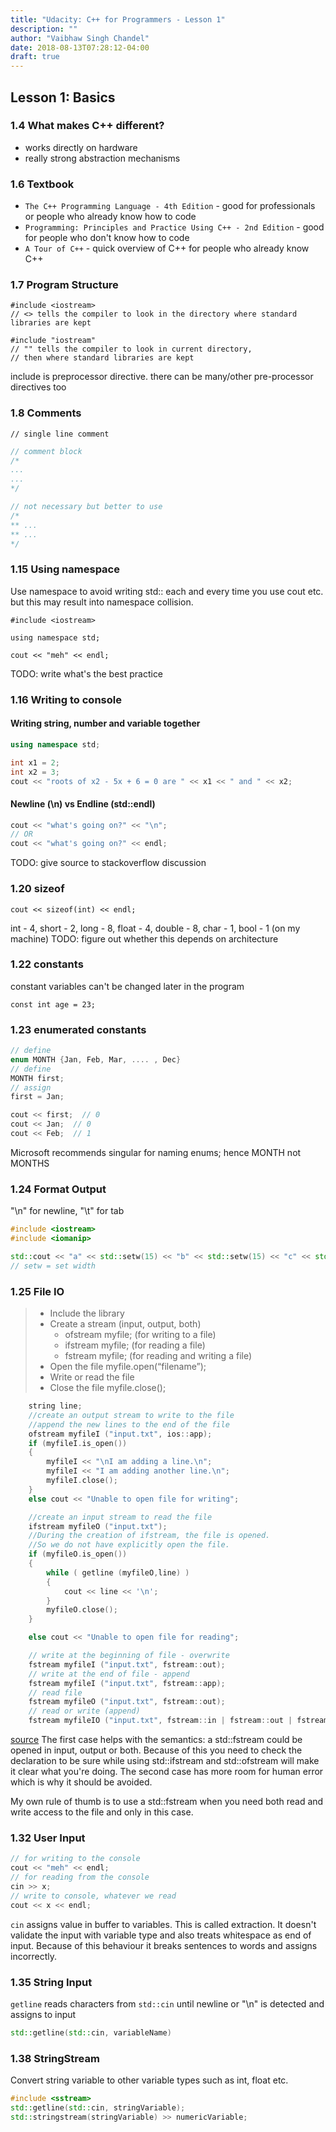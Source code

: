 ```yaml
---
title: "Udacity: C++ for Programmers - Lesson 1"
description: ""
author: "Vaibhaw Singh Chandel"
date: 2018-08-13T07:28:12-04:00
draft: true
---
```


## Lesson 1: Basics

### 1.4 What makes C++ different?

- works directly on hardware
- really strong abstraction mechanisms

### 1.6 Textbook

- `The C++ Programming Language - 4th Edition` - good for professionals or people who already know how to code
- `Programming: Principles and Practice Using C++ - 2nd Edition` - good for people who don't know how to code
- `A Tour of C++` - quick overview of C++ for people who already know C++

### 1.7 Program Structure

```
#include <iostream>
// <> tells the compiler to look in the directory where standard libraries are kept

#include "iostream"
// "" tells the compiler to look in current directory,
// then where standard libraries are kept
```
include is preprocessor directive. there can be many/other pre-processor directives too

### 1.8 Comments

```
// single line comment
```

```cpp
// comment block
/*
...
...
*/
```


```cpp
// not necessary but better to use
/*
** ...
** ...
*/

```

### 1.15 Using namespace
Use namespace to avoid writing std:: each and every time you use cout etc. but this may result into namespace collision.
```
#include <iostream>

using namespace std;

cout << "meh" << endl;
```
TODO: write what's the best practice

### 1.16 Writing to console
#### Writing string, number and variable together
```cpp
using namespace std;

int x1 = 2;
int x2 = 3;
cout << "roots of x2 - 5x + 6 = 0 are " << x1 << " and " << x2;
```

#### Newline (\n) vs Endline (std::endl)
```cpp
cout << "what's going on?" << "\n";
// OR
cout << "what's going on?" << endl;
```
TODO: give source to stackoverflow discussion

### 1.20 sizeof
```
cout << sizeof(int) << endl;
```
int - 4, short - 2, long - 8, float - 4, double - 8, char - 1, bool - 1 (on my machine)
TODO: figure out whether this depends on architecture

### 1.22 constants
constant variables can't be changed later in the program
```
const int age = 23;
```

### 1.23 enumerated constants
```cpp
// define
enum MONTH {Jan, Feb, Mar, .... , Dec}
// define
MONTH first;
// assign
first = Jan;

cout << first;  // 0
cout << Jan;  // 0
cout << Feb;  // 1
```
Microsoft recommends singular for naming enums; hence MONTH not MONTHS

### 1.24 Format Output
"\n" for newline, "\t" for tab
```cpp
#include <iostream>
#include <iomanip>

std::cout << "a" << std::setw(15) << "b" << std::setw(15) << "c" << std::endl;
// setw = set width
```

### 1.25 File IO

>- Include the <fstream> library 
>- Create a stream (input, output, both)
>     - ofstream myfile; (for writing to a file)
>     - ifstream myfile; (for reading a file)
>     - fstream myfile; (for reading and writing a file)
>- Open the file  myfile.open(“filename”);
>- Write or read the file
>- Close the file myfile.close();

```cpp
    string line;
    //create an output stream to write to the file
    //append the new lines to the end of the file
    ofstream myfileI ("input.txt", ios::app);
    if (myfileI.is_open())
    {
        myfileI << "\nI am adding a line.\n";
        myfileI << "I am adding another line.\n";
        myfileI.close();
    }
    else cout << "Unable to open file for writing";

    //create an input stream to read the file
    ifstream myfileO ("input.txt");
    //During the creation of ifstream, the file is opened. 
    //So we do not have explicitly open the file. 
    if (myfileO.is_open())
    {
        while ( getline (myfileO,line) )
        {
            cout << line << '\n';
        }
        myfileO.close();
    }

    else cout << "Unable to open file for reading";
```

```cpp
    // write at the beginning of file - overwrite
    fstream myfileI ("input.txt", fstream::out);
    // write at the end of file - append
    fstream myfileI ("input.txt", fstream::app);
    // read file
    fstream myfileO ("input.txt", fstream::out);
    // read or write (append)
    fstream myfileIO ("input.txt", fstream::in | fstream::out | fstream::app);
```
[source](https://stackoverflow.com/a/30388637/925216)
The first case helps with the semantics: a std::fstream could be opened in input, output or both. Because of this you need to check the declaration to be sure while using std::ifstream and std::ofstream will make it clear what you're doing. The second case has more room for human error which is why it should be avoided.

My own rule of thumb is to use a std::fstream when you need both read and write access to the file and only in this case.

### 1.32 User Input
```cpp
// for writing to the console
cout << "meh" << endl;
// for reading from the console
cin >> x;
// write to console, whatever we read
cout << x << endl;
```
`cin` assigns value in buffer to variables. This is called extraction.
It doesn't validate the input with variable type and also treats whitespace as end of input. Because of this behaviour it breaks sentences to words and assigns incorrectly.

### 1.35 String Input
`getline` reads characters from `std::cin` until newline or "\n" is detected and assigns to input
```cpp
std::getline(std::cin, variableName)
```

### 1.38 StringStream
Convert string variable to other variable types such as int, float etc.
```cpp
#include <sstream>
std::getline(std::cin, stringVariable);
std::stringstream(stringVariable) >> numericVariable;
```